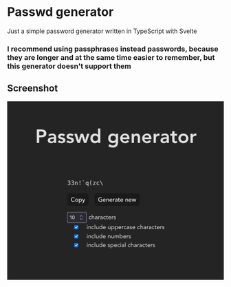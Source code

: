 # Passwd generator
Just a simple password generator written in TypeScript with Svelte

### **I recommend using passphrases instead passwords, because they are longer and at the same time easier to remember**, but this generator doesn't support them

## Screenshot
![screenshot](screenshot.png)
